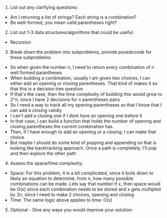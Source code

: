 1. List out any clarifying questions:
- Am I returning a list of strings? Each string is a combination?
- Be well-formed, you mean valid parentheses right?

2. List out 1-3 data structures/algorithms that could be useful:
- Recursion

3. Break down the problem into subproblems, provide psuedocode for these subproblems:
- So when given the number n, I need to return every combination of n well formed parantheses
- When building a combination, usually I am given two choices, I can either add an opening or closing parentheses. That kind of makes it so that this is a decision tree question
- If that's the case, then the time complexity of building this would grow to 2^n, since I have 2 decisions for n parentheses pairs
- So I need a way to track all my opening parentheses so that I know that I can add a closing validly
- I can't add a closing one if I dont have an opening one before it
- In that case, I can build a function that holds the number of opening and closing parentheses the current combination has. 
- Then, if I have enough to add an opening or a closing, I can make that choice
- But maybe I should do some kind of popping and appending so that is looking like backtracking approach. Once a path is completely, I'll pop and then explore the other path

4. Assess the space/time complexity:
- Space: For this problem, it is a bit complicated, since it boils down to likely an equation to determine, from n, how many possible combinations can be made. Lets say that number if x, then space would be O(x) since each combination needs to be stored and x gets multipled by 2n, since I need to make 2 choices, opening and closing
- Time: The same logic above applies to time: O(x)

5. Optional - Give any ways you would improve your solution: